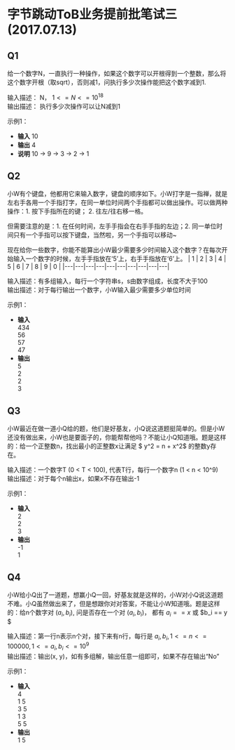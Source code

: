# 字节跳动ToB业务提前批笔试三(2017.07.13)
## Q1
给一个数字N，一直执行一种操作，如果这个数字可以开根得到一个整数，那么将这个数字开根（取sqrt），否则减1，问执行多少次操作能把这个数字减到1. 

输入描述： N， $1 <= N <= 10^18$  
输出描述： 执行多少次操作可以让N减到1  

示例1：  
* __输入__ 10
* __输出__ 4
* __说明__ 10 -> 9 -> 3 -> 2 -> 1

## Q2
小W有个键盘，他都用它来输入数字，键盘的顺序如下。小W打字是一指禅，就是左右手各用一个手指打字，在同一单位时间两个手指都可以做出操作。可以做两种操作：1. 按下手指所在的键； 2. 往左/往右移一格。

但需要注意的是：1. 在任何时间，左手手指会在右手手指的左边；2. 同一单位时间只有一个手指可以按下键盘，当然啦，另一个手指可以移动~  

现在给你一些数字，你能不能算出小W最少需要多少时间输入这个数字？在每次开始输入一个数字的时候，左手手指放在‘5’上，右手手指放在‘6’上。
| 1 | 2 | 3 | 4 | 5 | 6 | 7 | 8 | 9 | 0 |
|---|---|---|---|---|---|---|---|---|---|


输入描述：有多组输入，每行一个字符串s，s由数字组成，长度不大于100  
输出描述：对于每行输出一个数字，小W输入最少需要多少单位时间  

示例1：  
* __输入__  
434  
56  
57  
47
* __输出__   
5  
2  
2  
3

## Q3
小W最近在做一道小Q给的题，他们是好基友，小Q说这道题挺简单的。但是小W还没有做出来，小W也是要面子的，你能帮帮他吗？不能让小Q知道哦。题是这样的：给一个正整数n，找出最小的正整数x让满足 $ y^2 = n + x^2$ 的整数y存在。  

输入描述：一个数字T (0 < T < 100), 代表T行，每行一个数字n (1 < n < 10^9)  
输出描述：对于每个n输出x，如果x不存在输出-1  

示例1：  
* __输入__  
2  
2  
3  
* __输出__  
-1  
1  

## Q4
小W给小Q出了一道题，想赢小Q一回，好基友就是这样的，小W对小Q说这道题不难。小Q虽然做出来了，但是想跟你对对答案，不能让小W知道哦。题是这样的：给n个数字对 $(a_i, b_i)$, 问是否存在一个对 $(a_i, b_i)$， 都有 $a_i == x$ 或 $b_i == y $  

输入描述：第一行n表示n个对，接下来有n行，每行是 $a_i, b_i, 1 <= n <= 100000, 1 <= a_i, b_i <= 10^9$  
输出描述：输出(x, y)，如有多组解，输出任意一组即可，如果不存在输出“No”  

示例1：  
* __输入__  
4  
1 5  
3 5  
1 3  
5 5  
* __输出__  
1 5